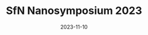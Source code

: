 ---
title: SfN Nanosymposium 2023

event: Society for Neuroscience Annual Meeting
event_url: https://www.sfn.org

location: Washington, DC
address:
  street: 
  city: Washington
  region: DC
  postcode: 
  country: United States

summary: SfN Nanosymposium presentation at the Society for Neuroscience Annual Meeting
abstract: ''

# Talk start and end times.
date: '2023-11-10'
all_day: true

# Schedule page publish date (NOT talk date).
publishDate: '2025-08-08'

authors:
  - admin

tags: [SfN, Neuroscience, Conference]

# Is this a featured talk? (true/false)
featured: false

slides: ""

---